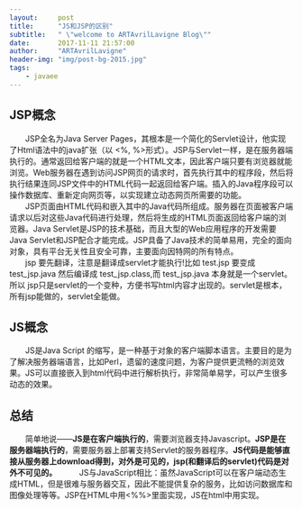 ```yaml
---
layout:     post
title:      "JS和JSP的区别"
subtitle:   " \"welcome to ARTAvrilLavigne Blog\""
date:       2017-11-11 21:57:00
author:     "ARTAvrilLavigne"
header-img: "img/post-bg-2015.jpg"
tags:
    - javaee
---
```

## JSP概念  
　　JSP全名为Java Server Pages，其根本是一个简化的Servlet设计，他实现了Html语法中的java扩张（以 <%, %>形式）。JSP与Servlet一样，是在服务器端执行的。通常返回给客户端的就是一个HTML文本，因此客户端只要有浏览器就能浏览。Web服务器在遇到访问JSP网页的请求时，首先执行其中的程序段，然后将执行结果连同JSP文件中的HTML代码一起返回给客户端。插入的Java程序段可以操作数据库、重新定向网页等，以实现建立动态网页所需要的功能。  
　　JSP页面由HTML代码和嵌入其中的Java代码所组成。服务器在页面被客户端请求以后对这些Java代码进行处理，然后将生成的HTML页面返回给客户端的浏览器。Java Servlet是JSP的技术基础，而且大型的Web应用程序的开发需要Java Servlet和JSP配合才能完成。JSP具备了Java技术的简单易用，完全的面向对象，具有平台无关性且安全可靠，主要面向因特网的所有特点。  
　　jsp 要先翻译，注意是翻译成servlet才能执行!比如 test.jsp 要变成 test_jsp.java 然后编译成 test_jsp.class,而 test_jsp.java 本身就是一个servlet。所以 jsp只是servlet的一个变种，方便书写html内容才出现的。servlet是根本，所有jsp能做的，servlet全能做。  
## JS概念  
　　JS是Java Script 的缩写，是一种基于对象的客户端脚本语言。主要目的是为了解决服务器端语言，比如Perl，遗留的速度问题，为客户提供更流畅的浏览效果。JS可以直接嵌入到html代码中进行解析执行，非常简单易学，可以产生很多动态的效果。  
## 总结  
　　简单地说——**JS是在客户端执行的**，需要浏览器支持Javascript。**JSP是在服务器端执行的**，需要服务器上部署支持Servlet的服务器程序。**JS代码是能够直接从服务器上download得到，对外是可见的，jsp(和翻译后的servlet)代码是对外不可见的。**  
　　JS与JavaScript相比：虽然JavaScript可以在客户端动态生成HTML，但是很难与服务器交互，因此不能提供复杂的服务，比如访问数据库和图像处理等等。JSP在HTML中用<%%>里面实现，JS在html中用<Script></Script>实现。
